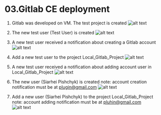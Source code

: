 # 03.Gitlab CE deployment
1. Gitlab was developed on VM. The test project is created
![alt text](https://ibb.co/tmnwB22 "Gitlab CE deployment")

2. The new test user (Test User) is created
![alt text](https://ibb.co/dBxHJxS "Test User")

3. A new test user received a notification about creating a Gitlab account
![alt text](https://ibb.co/ch4Bqcn "E-mail notification")

4. Add a new test user to the project Local_Gitlab_Project
![alt text](https://ibb.co/PDgdMgB "Add user in project")

5. A new test user received a notification about adding account user in Local_Gitlab_Project
![alt text](https://ibb.co/sFJ5Nwk "E-mail notification")

6. The new user (Siarhei Pishchyk) is created
note: account creation notification must be at plugin@gmail.com
![alt text](https://ibb.co/fxfRM57 "Siarhei Pishchyk")

7. Add a new user (Siarhei Pishchyk) to the project Local_Gitlab_Project
note: account adding notification must be at pluhin@gmail.com
![alt text](https://ibb.co/5Wn4XDV "Add user in project")


